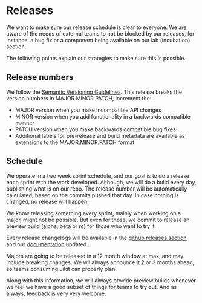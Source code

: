 # Releases

We want to make sure our release schedule is clear to everyone. We are aware of the needs of external teams to not be blocked by our releases, for instance, a bug fix or a component being available on our lab (incubation) section. 

The following points explain our strategies to make sure this is possible. 

## Release numbers
We follow the [Semantic Versioning Guidelines](https://semver.org/). This release breaks the version numbers in MAJOR.MINOR.PATCH, increment the:
 - MAJOR version when you make incompatible API changes
 - MINOR version when you add functionality in a backwards compatible manner
 - PATCH version when you make backwards compatible bug fixes
 - Additional labels for pre-release and build metadata are available as extensions to the MAJOR.MINOR.PATCH format.  

## Schedule
We operate in a two week sprint schedule, and our goal is to do a release each sprint with the work developed. Although, we will do a build every day, publishing what is on our repo. 
The release number will be automatically calculated, based on the commits pushed that day. In case nothing is changed, no release will happen. 

We know releasing something every sprint, mainly when working on a major, might not be possible. But even for those, we commit to release an preview build (alpha, beta or rc) for those who want to try it. 

Every release changelogs will be available in the [github releases section](https://github.com/pentaho/hv-uikit-react/releases) and our [documentation](https://pentaho.github.io/hv-uikit-react/) updated.

Majors are going to be released in a 12 month window at max, and may include breaking changes. We wil always announce it 2 or 3 months ahead, so teams consuming uikit can properly plan. 

Along with this information, we will always provide preview builds whenever we feel we have a good subset of things for teams to try out. And as always, feedback is very very welcome.    